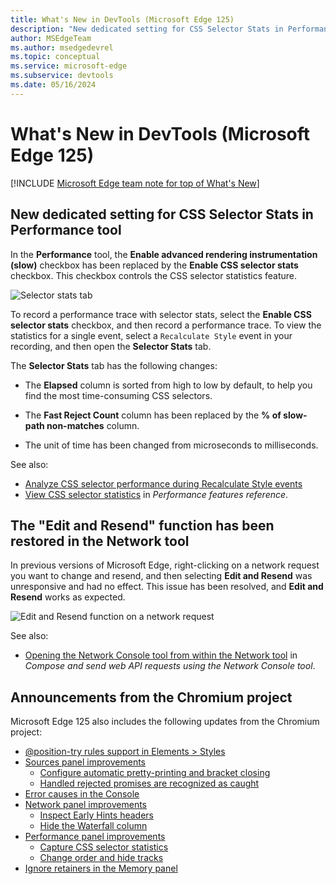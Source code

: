 ```yaml
---
title: What's New in DevTools (Microsoft Edge 125)
description: "New dedicated setting for CSS Selector Stats in Performance tool. The Edit and Resend function has been restored in the Network tool. And more."
author: MSEdgeTeam
ms.author: msedgedevrel
ms.topic: conceptual
ms.service: microsoft-edge
ms.subservice: devtools
ms.date: 05/16/2024
---
```

# What's New in DevTools (Microsoft Edge 125)

[!INCLUDE [Microsoft Edge team note for top of What's New](../../includes/edge-whats-new-note.md)]


<!-- ------------------------------ 
todo video
#### Video: What's new in DevTools 115-125

[![Thumbnail image for video "What's new in DevTools 115-125"](./devtools-125-images/devtools-whatsnew-115-125.png)]
-->


<!-- ====================================================================== -->
## New dedicated setting for CSS Selector Stats in Performance tool

<!-- Subtitle: Use the "Enable CSS selector stats" setting instead of the "Enable advanced rendering instrumentation (slow)" to capture CSS selector statistics for Recalculate Style events-->

In the **Performance** tool, the **Enable advanced rendering instrumentation (slow)** checkbox has been replaced by the **Enable CSS selector stats** checkbox.  This checkbox controls the CSS selector statistics feature.

![Selector stats tab](./devtools-125-images/selector-stats.png)

To record a performance trace with selector stats, select the **Enable CSS selector stats** checkbox, and then record a performance trace.  To view the statistics for a single event, select a `Recalculate Style` event in your recording, and then open the **Selector Stats** tab.

The **Selector Stats** tab has the following changes:

* The **Elapsed** column is sorted from high to low by default, to help you find the most time-consuming CSS selectors.

* The **Fast Reject Count** column has been replaced by the **% of slow-path non-matches** column.

* The unit of time has been changed from microseconds to milliseconds.

See also:
* [Analyze CSS selector performance during Recalculate Style events](../../../evaluate-performance/selector-stats.md)
* [View CSS selector statistics](../../../evaluate-performance/reference.md#view-css-selector-statistics) in _Performance features reference_.


<!-- ====================================================================== -->
## The "Edit and Resend" function has been restored in the Network tool

<!-- Subtitle: Change and resend a network request by right-clicking it and selecting Edit and Resend. -->

In previous versions of Microsoft Edge, right-clicking on a network request you want to change and resend, and then selecting **Edit and Resend** was unresponsive and had no effect.  This issue has been resolved, and **Edit and Resend** works as expected.

![Edit and Resend function on a network request](./devtools-125-images/edit-and-resend.png)

See also:
* [Opening the Network Console tool from within the Network tool](../../../network-console/network-console-tool.md#opening-the-network-console-tool-from-within-the-network-tool) in _Compose and send web API requests using the Network Console tool_.


<!-- ====================================================================== -->
## Announcements from the Chromium project

Microsoft Edge 125 also includes the following updates from the Chromium project:

* [@position-try rules support in Elements > Styles](https://developer.chrome.com/blog/new-in-devtools-125#lposition-try)
* [Sources panel improvements](https://developer.chrome.com/blog/new-in-devtools-125#sources)
   * [Configure automatic pretty-printing and bracket closing](https://developer.chrome.com/blog/new-in-devtools-125#settings)
   * [Handled rejected promises are recognized as caught](https://developer.chrome.com/blog/new-in-devtools-125#caught-rejection)
* [Error causes in the Console](https://developer.chrome.com/blog/new-in-devtools-125#error-cause)
* [Network panel improvements](https://developer.chrome.com/blog/new-in-devtools-125#network)
   * [Inspect Early Hints headers](https://developer.chrome.com/blog/new-in-devtools-125#early-hints)
   * [Hide the Waterfall column](https://developer.chrome.com/blog/new-in-devtools-125#waterfall)
* [Performance panel improvements](https://developer.chrome.com/blog/new-in-devtools-125#perf)
   * [Capture CSS selector statistics](https://developer.chrome.com/blog/new-in-devtools-125#selector-stats)
   * [Change order and hide tracks](https://developer.chrome.com/blog/new-in-devtools-125#track-config)
* [Ignore retainers in the Memory panel](https://developer.chrome.com/blog/new-in-devtools-125#ignore-retainer)

<!-- ====================================================================== -->
<!-- uncomment if content is copied from developer.chrome.com to this page -->

<!-- > [!NOTE]
> Portions of this page are modifications based on work created and [shared by Google](https://developers.google.com/terms/site-policies) and used according to terms described in the [Creative Commons Attribution 4.0 International License](https://creativecommons.org/licenses/by/4.0).
> The original page for announcements from the Chromium project is [What's New in DevTools (Chrome 125)](https://developer.chrome.com/blog/new-in-devtools-125) and is authored by Sofia Emelianova. -->


<!-- ====================================================================== -->
<!-- uncomment if content is copied from developer.chrome.com to this page -->

<!-- [![Creative Commons License](../../../../media/cc-logo/88x31.png)](https://creativecommons.org/licenses/by/4.0)
This work is licensed under a [Creative Commons Attribution 4.0 International License](https://creativecommons.org/licenses/by/4.0). -->
